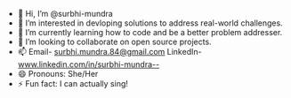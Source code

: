 - 👋 Hi, I’m @surbhi-mundra
- 👀 I’m interested in devloping solutions to address real-world challenges.
- 🌱 I’m currently learning how to code and be a better problem addresser.
- 💞️ I’m looking to collaborate on open source projects.
- 📫 Email- surbhi.mundra.84@gmail.com LinkedIn- www.linkedin.com/in/surbhi-mundra--
- 😄 Pronouns: She/Her
- ⚡ Fun fact: I can actually sing!

<!---
surbhi-mundra/surbhi-mundra is a ✨ special ✨ repository because its `README.md` (this file) appears on your GitHub profile.
You can click the Preview link to take a look at your changes.
--->
